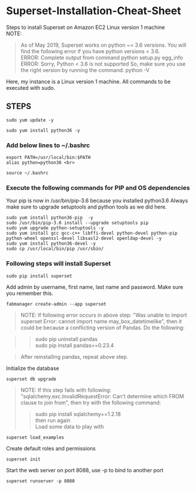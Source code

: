 # Superset-Installation-Cheat-Sheet
Steps to install Superset on Amazon EC2 Linux version 1 machine <br>
NOTE:
>As of May 2019, Superset works on python ~= 3.6 versions. You will find the following error if you have python versions < 3.6.<br>
>ERROR: Complete output from command python setup.py egg_info <br>
>ERROR: Sorry, Python < 3.6 is not supported
>So, make sure you use the right version by running the command: python -V

Here, my instance is a Linux version 1 machine. All commands to be executed with sudo.


## STEPS
```
sudo yum update -y
```
```
sudo yum install python36 -y
```

### Add below lines to ~/.bashrc
```
export PATH=/usr/local/bin:$PATH
alias python=python36 <br>
```
```
source ~/.bashrc
```
### Execute the following commands for PIP and OS dependencies
Your pip is now in /usr/bin/pip-3.6 because you installed python3.6
Always make sure to upgrade setuptools and python tools as we did here.
```
sudo yum install python36-pip  -y 
sudo /usr/bin/pip-3.6 install --upgrade setuptools pip 
sudo yum upgrade python-setuptools -y 
sudo yum install gcc gcc-c++ libffi-devel python-devel python-pip python-wheel openssl-devel libsasl2-devel openldap-devel -y 
sudo yum install python36-devel -y 
sudo cp /usr/local/bin/pip /usr/sbin/ 
```
### Following steps will install Superset
```
sudo pip install superset
```
Add admin by username, first name, last name and password. Make sure you remember this. <br>
```
fabmanager create-admin --app superset
```

>NOTE:
>If following error occurs in above step: "Was unable to import superset Error: cannot import name may_box_datetimelike", then it could be because a conflicting version of Pandas. Do the following:

>>sudo pip uninstall pandas <br>
>>sudo pip install pandas==0.23.4

>After reinstalling pandas, repeat above step.<br>

Initialize the database
```
superset db upgrade
```
>NOTE:
>If this step fails with following: "sqlalchemy.exc.InvalidRequestError: Can't determine which FROM clause to join from", then try with the following command:<br>
>>sudo pip install sqlalchemy==1.2.18<br>
>then run again<br>
Load some data to play with
```
superset load_examples
```
Create default roles and permissions
```
superset init
```
Start the web server on port 8088, use -p to bind to another port
```
superset runserver -p 8080
```













